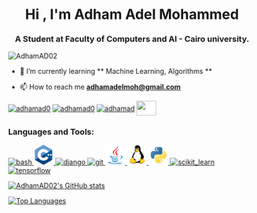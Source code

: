 <h1 align="center">Hi , I'm Adham Adel Mohammed</h1>

<h3 align="center">A Student at Faculty of Computers and AI - Cairo university.</h3>
 <p align="left"> <img src="https://komarev.com/ghpvc/?username=AdhamAD02&label=Profile%20views&color=008080&style=flat" alt="AdhamAD02" /> </p>

- 🌱 I’m currently learning ** Machine Learning, Algorithms **

- 📫 How to reach me **adhamadelmoh@gmail.com**

<p align="left">
<a href="https://linkedin.com/in/adhamad0" target="blank"><img align="center" src="https://raw.githubusercontent.com/rahuldkjain/github-profile-readme-generator/master/src/images/icons/Social/linked-in-alt.svg" alt="adhamad0" height="30" width="40" /></a>
<a href="https://kaggle.com/adhamad0" target="blank"><img align="center" src="https://raw.githubusercontent.com/rahuldkjain/github-profile-readme-generator/master/src/images/icons/Social/kaggle.svg" alt="adhamad0" height="30" width="40" /></a>
<a href="https://www.leetcode.com/adhamad" target="blank"><img align="center" src="https://raw.githubusercontent.com/rahuldkjain/github-profile-readme-generator/master/src/images/icons/Social/leet-code.svg" alt="adhamad" height="30" width="40" /></a>
 <a href="https://www.facebook.com/adham.adel.547/" target="blank"><img align="center" src="https://raw.githubusercontent.com/rahuldkjain/github-profile-readme-generator/master/src/images/icons/Social/facebook.svg" height="30" width="40" /></a>
</p>

<h3 align="left">Languages and Tools:</h3>
<p align="left"> <a href="https://www.gnu.org/software/bash/" target="_blank" rel="noreferrer"> <img src="https://www.vectorlogo.zone/logos/gnu_bash/gnu_bash-icon.svg" alt="bash" width="40" height="40"/> </a> <a href="https://www.w3schools.com/cpp/" target="_blank" rel="noreferrer"> <img src="https://raw.githubusercontent.com/devicons/devicon/master/icons/cplusplus/cplusplus-original.svg" alt="cplusplus" width="40" height="40"/> </a> <a href="https://www.djangoproject.com/" target="_blank" rel="noreferrer"> <img src="https://cdn.worldvectorlogo.com/logos/django.svg" alt="django" width="40" height="40"/> </a> <a href="https://git-scm.com/" target="_blank" rel="noreferrer"> <img src="https://www.vectorlogo.zone/logos/git-scm/git-scm-icon.svg" alt="git" width="40" height="40"/> </a> <a href="https://www.java.com" target="_blank" rel="noreferrer"> <img src="https://raw.githubusercontent.com/devicons/devicon/master/icons/java/java-original.svg" alt="java" width="40" height="40"/> </a> <a href="https://www.linux.org/" target="_blank" rel="noreferrer"> <img src="https://raw.githubusercontent.com/devicons/devicon/master/icons/linux/linux-original.svg" alt="linux" width="40" height="40"/> </a> <a href="https://www.python.org" target="_blank" rel="noreferrer"> <img src="https://raw.githubusercontent.com/devicons/devicon/master/icons/python/python-original.svg" alt="python" width="40" height="40"/> </a> <a href="https://scikit-learn.org/" target="_blank" rel="noreferrer"> <img src="https://upload.wikimedia.org/wikipedia/commons/0/05/Scikit_learn_logo_small.svg" alt="scikit_learn" width="40" height="40"/> </a> <a href="https://www.tensorflow.org" target="_blank" rel="noreferrer"> <img src="https://www.vectorlogo.zone/logos/tensorflow/tensorflow-icon.svg" alt="tensorflow" width="40" height="40"/> </a> </p>

<a href="http://www.github.com/AdhamAD02"><img src="https://github-readme-stats.vercel.app/api?username=AdhamAD02&show_icons=true&hide=&count_private=true&title_color=008080&text_color=ffffff&icon_color=22c55e&bg_color=000000&hide_border=true&show_icons=true" alt="AdhamAD02's GitHub stats" /></a>

<a href="https://github.com/AdhamAD02" align="left"><img src="https://github-readme-stats.vercel.app/api/top-langs/?username=AdhamAD02&langs_count=10&title_color=008080&text_color=ffffff&icon_color=22c55e&bg_color=000000&hide_border=true&locale=en&custom_title=Top%20%Languages" alt="Top Languages" /></a>


